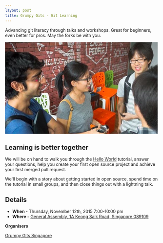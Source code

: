 ```yaml
---
layout: post
title: Grumpy Gits - Git Learning
---
```


Advancing git literacy through talks and workshops. Great for beginners, even better for pros. May the forks be with you.

![DevFest.asia](/images/2015-11-12-grumpy-gits-learning/grumpy-gits-pic.jpg)

## Learning is better together

We will be on hand to walk you through the [Hello World](https://guides.github.com/activities/hello-world/) tutorial, answer your questions, help you create your first open source project and achieve your first merged pull request.

We'll begin with a story about getting started in open source, spend time on the tutorial in small groups, and then close things out with a lightning talk.

## Details

- **When -** Thursday, November 12th, 2015 7:00-10:00 pm
- **Where -** [General Assembly, 1A Keong Saik Road, Singapore 089109](https://www.google.com.sg/maps/place/General+Assembly/)

**Organisers**

[Grumpy Gits Singapore](https://grumpygits.github.io)
